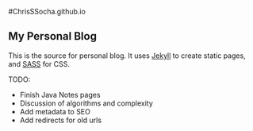 #ChrisSSocha.github.io
## My Personal Blog

This is the source for personal blog. It uses [Jekyll](http://jekyllrb.com/) to create static pages, and [SASS](http://sass-lang.com/) for CSS.

TODO:

* Finish Java Notes pages
* Discussion of algorithms and complexity
* Add metadata to SEO
* Add redirects for old urls
